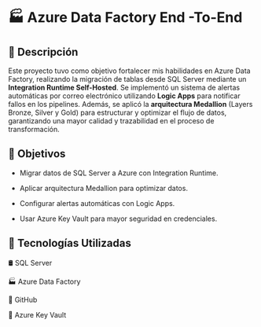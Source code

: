 # 🏭 Azure Data Factory End -To-End

## 📌 Descripción
Este proyecto tuvo como objetivo fortalecer mis habilidades en Azure Data Factory, realizando la migración de tablas desde SQL Server mediante un **Integration Runtime Self-Hosted**.
Se implementó un sistema de alertas automáticas por correo electrónico utilizando **Logic Apps** para notificar fallos en los pipelines.
Además, se aplicó la **arquitectura Medallion** (Layers Bronze, Silver y Gold) para estructurar y optimizar el flujo de datos, garantizando una mayor calidad y trazabilidad en el proceso de transformación.

## 🎯 Objetivos

- Migrar datos de SQL Server a Azure con Integration Runtime.

- Aplicar arquitectura Medallion para optimizar datos.

- Configurar alertas automáticas con Logic Apps.

- Usar Azure Key Vault para mayor seguridad en credenciales.

## 🚀 Tecnologías Utilizadas
🛢  SQL Server

🏭 Azure Data Factory

🐙 GitHub

🔑 Azure Key Vault
